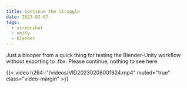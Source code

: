 ```yaml
---
title: Continue the struggle
date: 2023-02-07
tags:
  - screenshot
  - unity
  - blender
---
```


Just a blooper from a quick thing for testing the Blender-Unity workflow without exporting to .fbx. Please continue, nothing to see here.

{{< video h264="/videos/VID20230208001924.mp4" muted="true" class="video-margin" >}}
